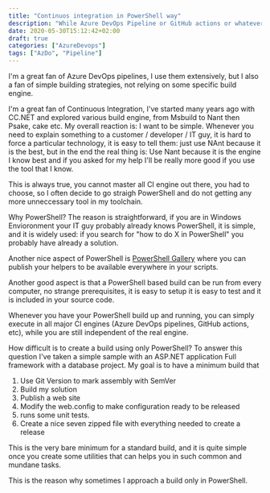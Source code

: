 ```yaml
---
title: "Continuos integration in PowerShell way"
description: "While Azure DevOps Pipeline or GitHub actions or whatever CI engine you choose can do most of the job of building a pipeline for you, sometime going straight PowerShell can be the solution you need"
date: 2020-05-30T15:12:42+02:00
draft: true
categories: ["AzureDevops"]
tags: ["AzDo", "Pipeline"]
---
```


I'm a great fan of Azure DevOps pipelines, I use them extensively, but I also a fan of simple building strategies, not relying on some specific build engine.

I'm a great fan of Continuous Integration, I've started many years ago with CC.NET and explored various build engine, from Msbuild to Nant then Psake, cake etc. My overall reaction is: I want to be simple. Whenever you need to explain something to a customer / developer / IT guy, it is hard to force a particular technology, it is easy to tell them: just use NAnt because it is the best, but in the end the real thing is: Use Nant because it is the engine I know best and if you asked for my help I'll be really more good if you use the tool that I know.

This is always true, you cannot master all CI engine out there, you had to choose, so I often decide to go straigh PowerShell and do not getting any more unneccessary tool in my toolchain.

Why PowerShell? The reason is straightforward, if you are in Windows Envioronment your IT guy probably already knows PowerShell, it is simple, and it is widely used: if you search for "how to do X in PowerShell" you probably have already a solution.

Another nice aspect of PowerShell is [PowerShell Gallery](http://www.codewrecks.com/post/general/powershell-gallery/) where you can publish your helpers to be available everywhere in your scripts.

Another good aspect is that a PowerShell based build can be run from every computer, no strange prerequisites, it is easy to setup it is easy to test and it is included in your source code.

Whenever you have your PowerShell build up and running, you can simply execute in all major CI engines (Azure DevOps pipelines, GitHub actions, etc), while you are still independent of the real engine. 

How difficult is to create a build using only PowerShell? To answer this question I've taken a simple sample with an ASP.NET application Full framework with a database project. My goal is to have a minimum build that

1. Use Git Version to mark assembly with SemVer
2. Build my solution
3. Publish a web site
4. Modify the web.config to make configuration ready to be released
5. runs some unit tests.
6. Create a nice seven zipped file with everything needed to create a release

This is the very bare minimum for a standard build, and it is quite simple once you create some utilities that can helps you in such common and mundane tasks.

This is the reason why sometimes I approach a build only in PowerShell.